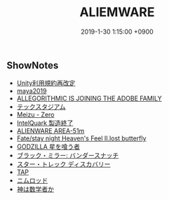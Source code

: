 ﻿---
actor_ids:
  - kou
  - hikaru
audio_file_path: /audio/5.mp3
audio_file_size: 38
date: 2019-1-30 1:15:00 +0900
description: ALLEGORITHMIC買収、ALIEMWARE新ノートPC、スター・トレック、Fate/stay night Heaven’s Feel Ⅱ等について話しました。
duration: "82:17"
layout: article
title: 5. ALIEMWARE
---

## ShowNotes
- [Unity利用規約再改定](https://automaton-media.com/articles/newsjp/20190118-83487/)
- [maya2019](http://help.autodesk.com/view/MAYAUL/2019/JPN/?guid=GUID-6E87DC1E-3E18-45DD-834D-E34AAE5DA655)
- [ALLEGORITHMIC IS JOINING THE ADOBE FAMILY](https://www.allegorithmic.com/blog/allegorithmic-joining-adobe-family)
- [テックスタジアム](https://tech-sta.com/)
- [Meizu - Zero](https://www.gizmodo.jp/2019/01/meizu-zero.html)
- [IntelQuark 製造終了](https://pc.watch.impress.co.jp/docs/news/1165629.html)
- [ALIENWARE AREA-51m](https://www.gizmodo.jp/2019/01/dell-alienware-area-51m-launch.html)
- [Fate/stay night Heaven's Feel Ⅱ.lost butterfly](https://www.fate-sn.com/)
- [GODZILLA 星を喰う者](https://www.netflix.com/jp/title/80198623)
- [ブラック・ミラー: バンダースナッチ](https://www.netflix.com/jp/title/80988062)
- [スター・トレック ディスカバリー](http://paramount.nbcuni.co.jp/startrek-discovery/)
- [TAP](https://www.amazon.co.jp/ＴＡＰ-河出文庫-グレッグ・イーガン-ebook/dp/B01HBBAGL8/)
- [ニムロッド](https://www.amazon.co.jp/%E3%83%8B%E3%83%A0%E3%83%AD%E3%83%83%E3%83%89-%E4%B8%8A%E7%94%B0%E5%B2%B3%E5%BC%98-ebook/dp/B07MG3G7Y9)
- [神は数学者か](https://www.amazon.co.jp/%E7%A5%9E%E3%81%AF%E6%95%B0%E5%AD%A6%E8%80%85%E3%81%8B%EF%BC%9F%E2%94%80%E2%94%80%E6%95%B0%E5%AD%A6%E3%81%AE%E4%B8%8D%E5%8F%AF%E6%80%9D%E8%AD%B0%E3%81%AA%E6%AD%B4%E5%8F%B2-%E3%83%8F%E3%83%A4%E3%82%AB%E3%83%AF%E6%96%87%E5%BA%ABNF-%E3%83%9E%E3%83%AA%E3%82%AA-%E3%83%AA%E3%83%B4%E3%82%A3%E3%82%AA-ebook/dp/B076Q85NDR)